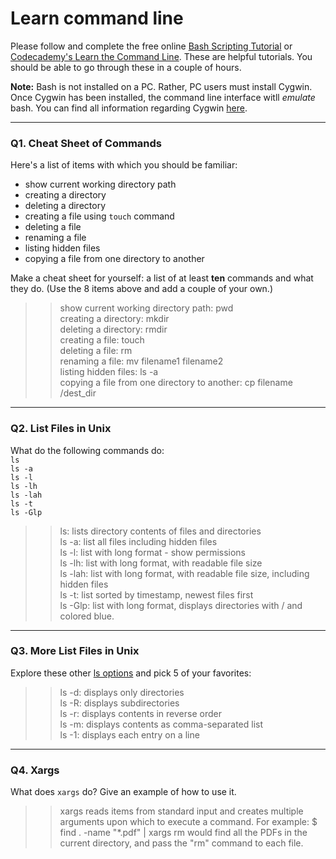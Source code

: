 # Learn command line

Please follow and complete the free online [Bash Scripting Tutorial](https://ryanstutorials.net/bash-scripting-tutorial/) or [Codecademy's Learn the Command Line](https://www.codecademy.com/learn/learn-the-command-line). These are helpful tutorials. You should be able to go through these in a couple of hours.

**Note:** Bash is not installed on a PC. Rather, PC users must install Cygwin. Once Cygwin has been installed, the command line interface witll _emulate_ bash. You can find all information regarding Cygwin [here](https://www.cygwin.com/).

---

### Q1.  Cheat Sheet of Commands  

Here's a list of items with which you should be familiar:  
* show current working directory path
* creating a directory
* deleting a directory
* creating a file using `touch` command
* deleting a file
* renaming a file
* listing hidden files
* copying a file from one directory to another

Make a cheat sheet for yourself: a list of at least **ten** commands and what they do.  (Use the 8 items above and add a couple of your own.)  

> > show current working directory path: pwd  
    creating a directory: mkdir  
    deleting a directory: rmdir  
    creating a file: touch  
    deleting a file: rm  
    renaming a file: mv filename1 filename2  
    listing hidden files: ls -a  
    copying a file from one directory to another: cp filename /dest_dir       

---

### Q2.  List Files in Unix   

What do the following commands do:  
`ls`  
`ls -a`  
`ls -l`  
`ls -lh`  
`ls -lah`  
`ls -t`  
`ls -Glp`  

> >	ls: lists directory contents of files and directories  
	ls -a: list all files including hidden files  
	ls -l: list with long format - show permissions  
	ls -lh: list with long format, with readable file size  
	ls -lah: list with long format, with readable file size, including
		 hidden files  
	ls -t: list sorted by timestamp, newest files first  
	ls -Glp: list with long format, displays directories with / and 
		colored blue.  

---

### Q3.  More List Files in Unix  

Explore these other [ls options](http://www.techonthenet.com/unix/basic/ls.php) and pick 5 of your favorites:

> > ls -d: displays only directories  
    ls -R: displays subdirectories   
    ls -r: displays contents in reverse order  
    ls -m: displays contents as comma-separated list  
    ls -1: displays each entry on a line  

---

### Q4.  Xargs   

What does `xargs` do? Give an example of how to use it.

> > xargs reads items from standard input and creates multiple arguments upon which to execute a command. For example:
    $ find . -name "*.pdf" | xargs rm would find all the PDFs in the current directory, and pass the "rm" command to each file.  

 

